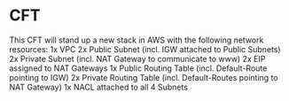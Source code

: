 # CFT

This CFT will stand up a new stack in AWS with the following network resources:
 1x VPC 
 2x Public Subnet (incl. IGW attached to Public Subnets)
 2x Private Subnet (incl. NAT Gateway to communicate to www)
 2x EIP assigned to NAT Gateways
 1x Public Routing Table (incl. Default-Route pointing to IGW)
 2x Private Routing Table (incl. Default-Routes pointing to NAT Gateway)
 1x NACL attached to all 4 Subnets

